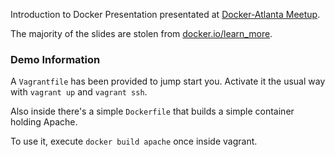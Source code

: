 Introduction to Docker Presentation presentated at [Docker-Atlanta Meetup](http://www.meetup.com/Docker-Atlanta/).

The majority of the slides are stolen from [docker.io/learn_more](http://www.docker.io/learn_more/).

### Demo Information

A `Vagrantfile` has been provided to jump start you. Activate it the usual way with `vagrant up` and `vagrant ssh`.


Also inside there's a simple `Dockerfile` that builds a simple container holding Apache.

To use it, execute `docker build apache` once inside vagrant.